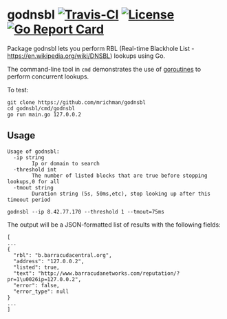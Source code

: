 # godnsbl [![Travis-CI](https://travis-ci.org/mrichman/godnsbl.svg)](https://travis-ci.org/mrichman/godnsbl) [![License](https://img.shields.io/badge/license-MIT-blue.svg)](LICENSE) [![Go Report Card](https://goreportcard.com/badge/github.com/mrichman/godnsbl)](https://goreportcard.com/report/github.com/mrichman/godnsbl)

Package godnsbl lets you perform RBL (Real-time Blackhole List - https://en.wikipedia.org/wiki/DNSBL)
lookups using Go.

The command-line tool in `cmd` demonstrates the use of [goroutines](https://tour.golang.org/concurrency/1) to perform concurrent lookups.

To test:

```
git clone https://github.com/mrichman/godnsbl
cd godnsbl/cmd/godnsbl
go run main.go 127.0.0.2
```

## Usage

```
Usage of godnsbl:
  -ip string
        Ip or domain to search
  -threshold int
        The number of listed blocks that are true before stopping lookups,0 for all
  -tmout string
        Duration string (5s, 50ms,etc), stop looking up after this timeout period

godnsbl --ip 8.42.77.170 --threshold 1 --tmout=75ms
```


The output will be a JSON-formatted list of results with the following fields:

```
[
...
{
  "rbl": "b.barracudacentral.org",
  "address": "127.0.0.2",
  "listed": true,
  "text": "http://www.barracudanetworks.com/reputation/?pr=1\u0026ip=127.0.0.2",
  "error": false,
  "error_type": null
}
...
]
```
